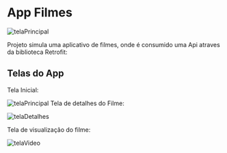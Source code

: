 # App Filmes

![telaPrincipal](https://github.com/user-attachments/assets/36d71f3d-3a23-4d71-96cf-07c818840339)

Projeto simula uma aplicativo de filmes, onde é consumido uma Api atraves da biblioteca Retrofit:<br>

## Telas do App
Tela Inicial:<br>

![telaPrincipal](https://github.com/user-attachments/assets/36d71f3d-3a23-4d71-96cf-07c818840339)
Tela de detalhes do Filme:<br>

![telaDetalhes](https://github.com/user-attachments/assets/f29d1a14-60f1-45ac-bf48-3dd41d3ef783)

Tela de visualização do filme:<br>

![telaVideo](https://github.com/user-attachments/assets/24d9fef5-768d-47b9-9d68-ae9a5a5f83f5)


